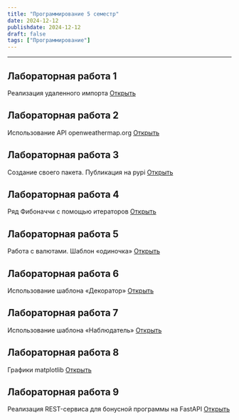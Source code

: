 ```yaml
---
title: "Программирование 5 семестр"
date: 2024-12-12
publishdate: 2024-12-12
draft: false
tags: ["Программирование"]
---
```


---

## Лабораторная работа 1
Реализация удаленного импорта
[Открыть](https://github.com/morozovvaa/prog5lab1)

## Лабораторная работа 2
Использование API openweathermap.org
[Открыть](https://github.com/morozovvaa/prog5lab2)

## Лабораторная работа 3
Создание своего пакета. Публикация на pypi
[Открыть](https://github.com/morozovvaa/prog5lab3)

## Лабораторная работа 4
Ряд Фибоначчи с помощью итераторов
[Открыть](https://github.com/morozovvaa/prog5lab4)

## Лабораторная работа 5
Работа с валютами. Шаблон «одиночка»
[Открыть](https://github.com/morozovvaa/prog5lab5)

## Лабораторная работа 6
Использование шаблона «Декоратор»
[Открыть](https://github.com/morozovvaa/prog5lab6)

## Лабораторная работа 7
Использование шаблона «Наблюдатель»
[Открыть](https://github.com/morozovvaa/prog5lab7)

## Лабораторная работа 8
Графики matplotlib
[Открыть](https://colab.research.google.com/drive/13bTkSgPu73EQDsthHs-RG00Kl0O1t2_X?usp=sharing)

## Лабораторная работа 9
Реализация REST-сервиса для бонусной программы на FastAPI
[Открыть](https://github.com/morozovvaa/prog5lab9)
